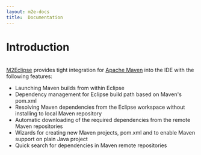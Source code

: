 ```yaml
---
layout: m2e-docs
title:  Documentation
---
```


# Introduction
<br/>
<a href="http://eclipse.org/m2e">M2Eclipse</a> provides tight
integration for <a href="http://maven.apache.org">Apache Maven</a> into the IDE with the
following features:</p>
    <ul>
      <li>Launching Maven builds from within Eclipse</li>
      <li>Dependency management for Eclipse build path based on Maven's pom.xml</li>
      <li>Resolving Maven dependencies from the Eclipse workspace without installing to local Maven repository</li>
      <li>Automatic downloading of the required dependencies from the remote Maven repositories</li>
      <li>Wizards for creating new Maven projects, pom.xml and to enable Maven support on plain Java project</li>
      <li>Quick search for dependencies in Maven remote repositories</li>
    </ul>
